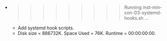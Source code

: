 * >>>>>>>>> Running inst-min-con-03-systemd-hooks.sh ...
  * Add systemd hook scripts.
  * Disk size = 886732K. Space Used = 76K. Runtime = 00:00:00:00.
